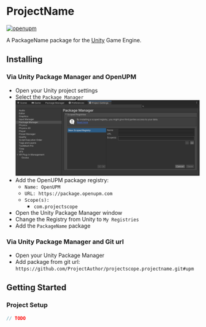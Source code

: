 # ProjectName

[![openupm](https://img.shields.io/npm/v/com.projectscope.projectname?label=openupm&registry_uri=https://package.openupm.com)](https://openupm.com/packages/com.projectscope.projectname/)

A PackageName package for the [Unity](https://unity.com/) Game Engine.

## Installing

### Via Unity Package Manager and OpenUPM

- Open your Unity project settings
- Select the `Package Manager`
![scoped-registries](Documentation~/images/package-manager-scopes.png)
- Add the OpenUPM package registry:
  - `Name: OpenUPM`
  - `URL: https://package.openupm.com`
  - `Scope(s):`
    - `com.projectscope`
- Open the Unity Package Manager window
- Change the Registry from Unity to `My Registries`
- Add the `PackageName` package

### Via Unity Package Manager and Git url

- Open your Unity Package Manager
- Add package from git url: `https://github.com/ProjectAuthor/projectscope.projectname.git#upm`

## Getting Started

### Project Setup

```csharp
// TODO
```
